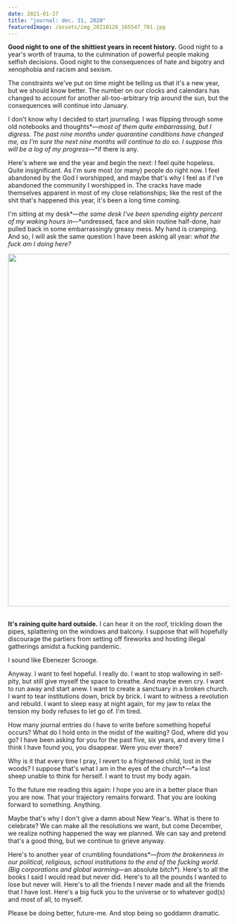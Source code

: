 ```yaml
---
date: 2021-01-27
title: "journal: dec. 31, 2020"
featuredImage: /assets/img_20210126_165547_701.jpg
---
```

**Good night to one of the shittiest years in recent history.** Good night to a year's worth of trauma, to the culmination of powerful people making selfish decisions. Good night to the consequences of hate and bigotry and xenophobia and racism and sexism.

The constraints we've put on time might be telling us that it's a new year, but we should know better. The number on our clocks and calendars has changed to account for another all-too-arbitrary trip around the sun, but the consequences will continue into January.

I don't know why I decided to start journaling. I was flipping through some old notebooks and thoughts*—*most of them quite embarrassing, but I digress. The past nine months under quarantine conditions have changed me, as I'm sure the next nine months will continue to do so. I suppose this will be a log of my progress*—*if there is any. 

Here's where we end the year and begin the next: I feel quite hopeless. Quite insignificant. As I'm sure most (or many) people do right now. I feel abandoned by the God I worshipped, and maybe that's why I feel as if I've abandoned the community I worshipped in. The cracks have made themselves apparent in most of my close relationships; like the rest of the shit that's happened this year, it's been a long time coming.

I'm sitting at my desk*—*the same desk I've been spending eighty percent of my waking hours in*—*undressed, face and skin routine half-done, hair pulled back in some embarrassingly greasy mess. My hand is cramping. And so, I will ask the same question I have been asking all year: *what the fuck am I doing here?*

<img src="/assets/pxl_20201107_235547478.jpg" width="800" style="display: block; margin-left: auto; margin-right: auto; max-width: 100%"/>
<br/>

**It's raining quite hard outside.** I can hear it on the roof, trickling down the pipes, splattering on the windows and balcony. I suppose that will hopefully discourage the partiers from setting off fireworks and hosting illegal gatherings amidst a fucking pandemic. 

I sound like Ebenezer Scrooge.

Anyway. I want to feel hopeful. I really do. I want to stop wallowing in self-pity, but still give myself the space to breathe. And maybe even cry. I want to run away and start anew. I want to create a sanctuary in a broken church. I want to tear institutions down, brick by brick. I want to witness a revolution and rebuild. I want to sleep easy at night again, for my jaw to relax the tension my body refuses to let go of. I'm tired.

How many journal entries do I have to write before something hopeful occurs? What do I hold onto in the midst of the waiting? God, where did you go? I have been asking for you for the past five, six years, and every time I think I have found you, you disappear. Were you ever there?

Why is it that every time I pray, I revert to a frightened child, lost in the woods? I suppose that's what I am in the eyes of the church*—*a lost sheep unable to think for herself. I want to trust my body again.

To the future me reading this again: I hope you are in a better place than you are now. That your trajectory remains forward. That you are looking forward to something. Anything.

Maybe that's why I don't give a damn about New Year's. What is there to celebrate? We can make all the resolutions we want, but come December, we realize nothing happened the way we planned. We can say and pretend that's a good thing, but we continue to grieve anyway.

Here's to another year of crumbling foundations*—*from the brokenness in our political, religious, school institutions to the end of the fucking world. (Big corporations and global warming*—an absolute bitch*). Here's to all the books I said I would read but never did. Here's to all the pounds I wanted to lose but never will. Here's to all the friends I never made and all the friends that I have lost. Here's a big fuck you to the universe or to whatever god(s) and most of all, to myself.

Please be doing better, future-me. And stop being so goddamn dramatic.